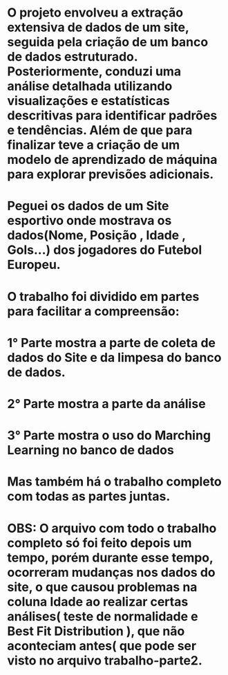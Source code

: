 # O projeto envolveu a extração extensiva de dados de um site, seguida pela criação de um banco de dados estruturado. Posteriormente, conduzi uma análise detalhada utilizando visualizações e estatísticas descritivas para identificar padrões e tendências. Além de que para finalizar teve a criação de um modelo de aprendizado de máquina para explorar previsões adicionais.

# Peguei os dados de um Site esportivo onde mostrava os dados(Nome, Posição , Idade , Gols...) dos jogadores do Futebol Europeu.

# O trabalho foi dividido em partes para facilitar a compreensão: 
# 1° Parte mostra a parte de coleta de dados do Site e da limpesa do banco de dados. 
# 2° Parte mostra a parte da análise 
# 3° Parte mostra o uso do Marching Learning no banco de dados 
# Mas também há o trabalho completo com todas as partes juntas.

# OBS: O arquivo com todo o trabalho completo só foi feito depois um tempo, porém durante esse tempo, ocorreram mudanças nos dados do site, o que causou problemas na coluna Idade ao realizar certas análises( teste de normalidade e Best Fit Distribution ), que não aconteciam antes( que pode ser visto no arquivo trabalho-parte2.
